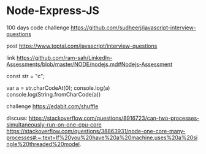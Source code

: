 # Node-Express-JS
100 days code challenge
https://github.com/sudheerj/javascript-interview-questions

post
https://www.toptal.com/javascript/interview-questions

link
https://github.com/ram-sah/LinkedIn-Assessments/blob/master/NODE/nodejs.md#Nodejs-Assessment


const str = "c";

var a = str.charCodeAt(0);
console.log(a)
console.log(String.fromCharCode(a))

challenge
https://edabit.com/shuffle


discuss:
https://stackoverflow.com/questions/8916723/can-two-processes-simultaneously-run-on-one-cpu-core
https://stackoverflow.com/questions/38863931/node-one-core-many-processes#:~:text=If%20you%20have%20a%20machine,uses%20a%20single%20threaded%20model.
